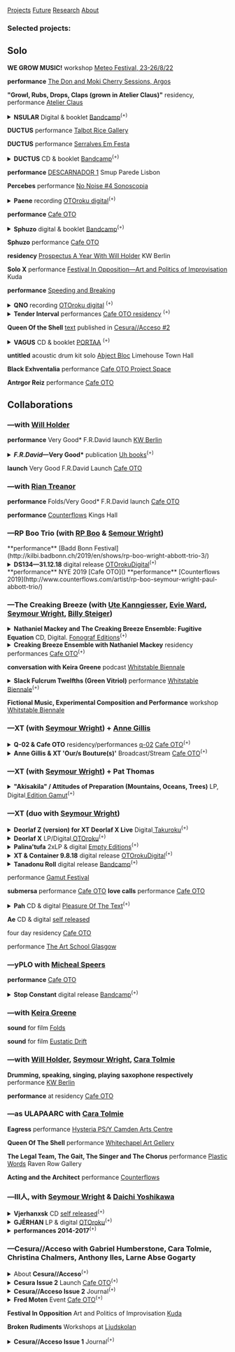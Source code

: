 <!-- NAV for all headers !-->
[Projects](https://paulabbott.net/index.html)
[Future](https://paulabbott.net/future/)
[Research](https://paulabbott.net/research/)
[About](https://paulabbott.net/about/)
<!-- end nav! -->

### Selected projects:

<div id="projects-text" markdown="1"> <!-- main div wrapper DONT DEL !-->

## Solo  

**WE GROW MUSIC!** workshop [Meteo Festival, 23-26/8/22](https://www.festival-meteo.fr/workshops/)  

**performance** [The Don and Moki Cherry Sessions, Argos](/projects/solo-argos-cherry.html)  

**"Growl, Rubs, Drops, Claps (grown in Atelier Claus)"** residency, performance [Atelier Claus](/projects/solo-atelier-claus-april-22.html)  

<details><summary>
<strong>NSULAR</strong> Digital & booklet <a href="https://paul-abbott.bandcamp.com/album/nsular">Bandcamp</a><sup>(+)</sup>
</summary>
    <div id="details-wrap">
        <!--Rhythmic Figure: Ductus <a href="#">Project page</a>.<br>!-->
        <blockquote>So we oeandha perform the five theatre body or environment characters of nsular: Knee (Lover), Core (Pendulum), Back (Peacock), Limb (Leaf ) and Neck (Folds) [...]</blockquote> NSULAR is the second of 3 ‘Rhythmic Figure’ projects, following DUCTUS (2019). 61 minutes of audio, across 5 tracks, and a 28 page booklet with new writing; written and recorded in Edinburgh and Brussels in 2020.   
        <!-- project page = /rf/ductus !-->
        <div id="bs-player">
             <iframe style="border: 0; width: 100%; height: 120px;" src="https://bandcamp.com/EmbeddedPlayer/album=1308937241/size=large/bgcol=ffffff/linkcol=333333/tracklist=false/artwork=none/transparent=true/" seamless><a href="https://paul-abbott.bandcamp.com/album/nsular">Nsular by Paul Abbott</a></iframe>
        </div>
        <img src="https://f4.bcbits.com/img/a0481765264_10.jpg"
        class="responsive-img"><br>
        <!-- link to discogs images page
        <a href="assets/ductus/DUCTUS-2019-BOOKLET-WEB.pdf">NSULAR Booklet PDF</a>
        !-->
    </div>
</details>

**DUCTUS** performance [Talbot Rice Gallery](https://www.trg.ed.ac.uk/event/paul-abbott-ductus)

**DUCTUS** performance [Serralves Em Festa](https://www.serralvesemfesta.com/evento/m16a-paul-abott/)

<details><summary>
<strong>DUCTUS</strong> CD & booklet <a href="https://paul-abbott.bandcamp.com/album/ductus">Bandcamp</a><sup>(+)</sup>
</summary>
    <div id="details-wrap">
        <!--Rhythmic Figure: Ductus <a href="#">Project page</a>.<br>!-->
        <blockquote>DUCTUS is an organic environment, a comedy of vibrations and signs, featuring the fictional characters DETECTIVE ENGINEER, QOSEL, and STRIKE.</blockquote>
        DUCTUS is the first of 3 'Rhythmic Figure' projects.  51 minutes of audio, 12 tracks, 42 page booklet. DUCTUS was written and recorded in Edinburgh and Porto in 2019.
        <!-- project page = /rf/ductus !-->
        <div id="bs-player">
             <iframe style="border: 0; width: 100%; height: 120px;" src="https://bandcamp.com/EmbeddedPlayer/album=53486902/size=large/bgcol=ffffff/linkcol=333333/tracklist=false/artwork=none/transparent=true/" seamless><a href="http://paul-abbott.bandcamp.com/album/ductus">Ductus by Paul Abbott</a></iframe>
        </div>
        <img src="https://f4.bcbits.com/img/a4080751166_10.jpg"
        class="responsive-img"><br>
        <!-- link to discogs images page
        <a href="assets/ductus/DUCTUS-2019-BOOKLET-WEB.pdf">Ductus Booklet PDF</a>
        !-->
    </div>
</details>

**performance** [DESCARNADOR 1](https://www.facebook.com/events/259159891369170/) Smup Parede Lisbon

**Percebes** performance [No Noise #4 Sonoscopia](https://www.facebook.com/events/903774636489378/)

<details><summary>
<strong>Paene</strong> recording <a href="https://www.cafeoto.co.uk/shop/paul-abbott-jake-meginsky-9418">OTOroku digital</a><sup>(+)</sup>
</summary>
    <div id="details-wrap">
    <div id="paene"></div>
    Live recording from Cafe OTO 9/4/18. Double digital release with Jake Meginsky.
    <div id="bs-player">
        <iframe width="100%" height="166" scrolling="no" frameborder="no" allow="autoplay" src="https://w.soundcloud.com/player/?url=https%3A//api.soundcloud.com/tracks/458291286&color=%23ff5500&auto_play=false&hide_related=true&show_comments=false&show_user=true&show_reposts=false&show_teaser=false&amp;show_artwork=false"></iframe><div style="font-size: 10px; color: #cccccc;line-break: anywhere;word-break: normal;overflow: hidden;white-space: nowrap;text-overflow: ellipsis; font-family: Interstate,Lucida Grande,Lucida Sans Unicode,Lucida Sans,Garuda,Verdana,Tahoma,sans-serif;font-weight: 100;"><a href="https://soundcloud.com/cafeoto" title="cafeOTO" target="_blank" style="color: #cccccc; text-decoration: none;">cafeOTO</a> · <a href="https://soundcloud.com/cafeoto/paene-sample-paul-abbott" title="Paene Sample [Paul Abbott]" target="_blank" style="color: #cccccc; text-decoration: none;">Paene Sample [Paul Abbott]</a></div>
    </div>
    <img src="https://i1.sndcdn.com/artworks-000360676188-dn77nu-t500x500.jpg" class="responsive-img">
    </div>
</details>

**performance** [Cafe OTO](http://www.cafeoto.co.uk)

<details><summary>
<strong>Sphuzo</strong> digital & booklet
<a href="https://paul-abbott.bandcamp.com/album/sphuzo">Bandcamp</a><sup>(+)</sup>
</summary>
    <div id="details-wrap">
        <div id="bs-player">
            <iframe style="border: 0; width: 100%; height: 120px;" src="https://bandcamp.com/EmbeddedPlayer/album=3564356557/size=large/bgcol=ffffff/linkcol=333333/tracklist=false/artwork=none/transparent=true/" seamless><a href="http://paul-abbott.bandcamp.com/album/sphuzo">Sphuzo by Paul Abbott</a></iframe>
        </div>
        <img src="https://img.discogs.com/q98StUge_jrsZU35ANO18eau8gY=/fit-in/600x836/filters:strip_icc():format(jpeg):mode_rgb():quality(90)/discogs-images/R-14419075-1574145193-7205.png.jpg"
        class="responsive-img"><br>
        <a href="https://www.discogs.com/release/14419075-Sphuzo/images">see complete text</a>
    </div>
</details>

**Sphuzo** performance [Cafe OTO](#)

**residency** [Prospectus A Year With Will Holder](http://www.kw-berlin.de/en/a-year-with) KW Berlin  

**Solo X** performance [Festival In Opposition—Art and Politics of Improvisation](http://kuda.org/en/festival-opposition-art-and-politics-improvisation-26-29th-october-novi-sad-organization-kudaorg) Kuda

**performance** [Speeding and Breaking](https://www.gold.ac.uk/calendar/?id=9889)

<details><summary>
<strong>QNO</strong> recording <a href="https://www.cafeoto.co.uk/shop/paul-abbott-010216-dl">OTOroku digital</a>
<sup>(+)</sup>
</summary>
    <div id="details-wrap">
        Solo performance, live recording from Cafe OTO
        <div id="bs-player">
        <iframe width="100%" height="166" scrolling="no" frameborder="no" allow="autoplay" src="https://w.soundcloud.com/player/?url=https%3A//api.soundcloud.com/tracks/263612397&color=%23ff5500&auto_play=false&hide_related=true&show_comments=false&show_user=true&show_reposts=false&show_teaser=false&amp;show_artwork=false"></iframe><div style="font-size: 10px; color: #cccccc;line-break: anywhere;word-break: normal;overflow: hidden;white-space: nowrap;text-overflow: ellipsis; font-family: Interstate,Lucida Grande,Lucida Sans Unicode,Lucida Sans,Garuda,Verdana,Tahoma,sans-serif;font-weight: 100;"><a href="https://soundcloud.com/cafeoto" title="cafeOTO" target="_blank" style="color: #cccccc; text-decoration: none;">cafeOTO</a> · <a href="https://soundcloud.com/cafeoto/ds046-paul-abbot-1216-sample" title="DS046 Paul Abbot 1.2.16 (sample)" target="_blank" style="color: #cccccc; text-decoration: none;">DS046 Paul Abbot 1.2.16 (sample)</a></div>
        </div>
        <img src="https://i1.sndcdn.com/artworks-000162372098-d8sp00-t500x500.jpg" class="responsive-img">
    </div>
</details>

<details><summary>
<strong>Tender Interval</strong> performances <a href="https://www.cafeoto.co.uk/archive/2016/08/30/tender-interval-paul-abbott">Cafe OTO residency</a>
<sup>(+)</sup>
</summary>
    <div id="details-wrap">
        <div id="tender"></div>
        Tender Interval was a series of monthly solo performances, in the Cafe OTO Project Space, "that will mobilise paraphrased pasts and imaginary futures to intensively explore the present for a way out."
        <blockquote>There is no origin nor terminus to our feelings<br>—Gregg Bordowitz</blockquote>
        The series was composed of recurring ingredients (in particular): drums, technology, bodies, words and the building in which they are located. For each performance the composition of these elements was take form through a specific figure of existing materials taken from a range of sources.<br>
        <img src="https://www.cafeoto.co.uk/media/uploads/image-frx4-02.jpg" class="responsive-img">
        more at Cafe OTO <a href="https://www.cafeoto.co.uk/archive/2016/08/30/tender-interval-paul-abbott">archive page</a><br>
        </div>
</details>

**Queen Of the Shell** [text](#) published in [Cesura//Acceso #2](https://anagrambooks.com/cesura-acceso-issue-2)

<details><summary>
<strong>VAGUS</strong> CD & booklet <a href="http://www.portaaaa.com/porta-11/">PORTAA</a>
<sup>(+)</sup>
</summary>
    <div id="details-wrap">
            <div id="bs-player">
                <iframe width="100%" height="166" scrolling="no" frameborder="no" allow="autoplay" src="https://w.soundcloud.com/player/?url=https%3A//api.soundcloud.com/tracks/200763111&color=00ff00&show_artwork=false"></iframe><div style="font-size: 10px; color: #cccccc;line-break: anywhere;word-break: normal;overflow: hidden;white-space: nowrap;text-overflow: ellipsis; font-family: Interstate,Lucida Grande,Lucida Sans Unicode,Lucida Sans,Garuda,Verdana,Tahoma,sans-serif;font-weight: 100;"><a href="https://soundcloud.com/portaaaa" title="PORTA" target="_blank" style="color: #cccccc; text-decoration: none;">PORTA</a> · <a href="https://soundcloud.com/portaaaa/11-cd-r-publication-paul-abbott-vagus-excerpt" title="#11 CD-R / Publication: Paul Abbott - Vagus (excerpt)" target="_blank" style="color: #cccccc; text-decoration: none;">#11 CD-R / Publication: Paul Abbott - Vagus (excerpt)</a></div>
            </div>
        <img src="https://img.discogs.com/_fAs1d3y_x9wsIQWSG8lNKPtWDM=/fit-in/600x448/filters:strip_icc():format(jpeg):mode_rgb():quality(90)/discogs-images/R-7459845-1441913226-4443.gif.jpg" class="responsive-img">
        Details at <a href="http://www.portaaaa.com/porta-11/">PORTAA website</a>
        <!-- PDF in future !-->
    </div>
</details>

**untitled** acoustic drum kit solo [Abject Bloc](#) Limehouse Town Hall

**Black Exhventalia** performance [Cafe OTO Project Space](#)

**Antrgor Reiz** performance [Cafe OTO](#)

## Collaborations
### —with [Will Holder](https://www.uhbooks.directory/)

**performance** Very Good* F.R.David launch [KW Berlin](https://www.kw-berlin.de/en/f-r-david-good/) <!-- feb 2020 !-->

<details><summary> <!-- jan 2020? !-->
    <strong><em>F.R.David</em>—Very Good*</strong> publication <a href="https://www.uhbooks.directory/">Uh books</a><sup>(+)</sup>
</summary>
    <div id="details-wrap">
        <a href="https://www.uhbooks.directory/2020/03/02/f-r-david-very-good/">Uh books</a><br>
        <blockquote>F.R.DAVID is a typographical journal, dealing with the organisation of reading and writing in contemporary art practises. Like music, the issue’s “theme” is better off unaccounted for, and up in the air, like a flock of birds (creatures who feature heavily), circling around performance, listening bodies, given time, and loving relations.</blockquote>
        <img src="http://paulabbott.net/assets/images/FRDVeryGoodcover-1200x1918.jpg" class="responsive-img">
        <!--contents page bookmark <img src=" https://www.uhbooks.directory/wp-content/uploads/2020/03/FR-David-Very-good-BOOKMARKS-1-244x1024.jpg" class="responsive-img"> !-->
    </div>
</details>

**launch** Very Good F.R.David Launch [Cafe OTO](#) <!-- jan 2020 !-->

### —with [Rian Treanor](http://www.riantreanor.com/)

**performance** Folds/Very Good* F.R.David launch [Cafe OTO](https://www.cafeoto.co.uk/events/keira-greene-rian-treanor-paul-abbott-will-holder/) <!--jan 2020 !-->

**performance** [Counterflows](#) Kings Hall <!--2019 !-->


### —RP Boo Trio (with [RP Boo](#) & [Semour Wright](#))

<!--2019!--> **performance** [Badd Bonn Festival](http://kilbi.badbonn.ch/2019/en/shows/rp-boo-wright-abbott-trio-3/)

<details><summary>
<!--2019!--> <strong>DS134—31.12.18</strong> digital release <a href="https://www.cafeoto.co.uk/shop/xt-and-rp-boo-311218/">OTOrokuDigital</a><sup>(+)</sup>
</summary>
    <div id="details-wrap">
        Recorded live at Cafe OTO on Tuesday 31st December 2018. Details at <a href="https://www.cafeoto.co.uk/shop/xt-and-rp-boo-311218/">release page</a>
        <blockquote>Chicago footwork originator and pioneer RP Boo alongside ever-radical, longstanding collaborators Seymour Wright and Paul Abbott in a special New Years Eve trio.</blockquote>
            <div id="bs-player">
              <iframe width="100%" height="166" scrolling="no" frameborder="no" allow="autoplay" src="https://w.soundcloud.com/player/?url=https%3A//api.soundcloud.com/tracks/643430094&color=%23ff5500&auto_play=false&hide_related=true&show_comments=false&show_user=true&show_reposts=false&show_teaser=false/&amp;show_artwork=false"></iframe><div style="font-size: 10px; color: #cccccc;line-break: anywhere;word-break: normal;overflow: hidden;white-space: nowrap;text-overflow: ellipsis; font-family: Interstate,Lucida Grande,Lucida Sans Unicode,Lucida Sans,Garuda,Verdana,Tahoma,sans-serif;font-weight: 100;"><a href="https://soundcloud.com/cafeoto" title="cafeOTO" target="_blank" style="color: #cccccc; text-decoration: none;">cafeOTO</a> · <a href="https://soundcloud.com/cafeoto/ds134-xt-rp-boo-311218" title="DS134 - XT &amp; RP Boo - 31.12.18" target="_blank" style="color: #cccccc; text-decoration: none;">DS134 - XT &amp; RP Boo - 31.12.18</a></div>
            </div>
        <img src="https://i1.sndcdn.com/artworks-000558815913-by0cfd-t500x500.jpg" class="responsive-image"><br>
    </div>
</details>

<!--2019!--> **performance** NYE 2019 [Cafe OTO]()<!-- 2019 !-->

<!--2019!--> **performance** [Counterflows 2019](http://www.counterflows.com/artist/rp-boo-seymour-wright-paul-abbott-trio/)

### —The Creaking Breeze (with [Ute Kanngiesser](http://www.utekanngiesser.com), [Evie Ward](http://www.eviescarlettward.com/), [Seymour Wright](http://www.seymourwright.com/), [Billy Steiger](https://www.billysteiger.com/))

<!--2021!-->
<details><summary>
<strong>Nathaniel Mackey and The Creaking Breeze Ensemble: Fugitive Equation</strong> CD, Digital. <a href="https://fonografeditions.com/catalog/f0no-13-nathaniel-mackey-and-the-creaking-breeze-ensemble-fugitive-equation-compact-disc/">Fonograf Editions</a><sup>(+)</sup>
</summary>
    <div id="details-wrap">
        <blockquote>
        The first night Lit by Eclipse takes as its point of departure, reads and develops a letter from book five, Late Arcade; the second night Skeletal Water, X-Ray Water takes as its point of departure, reads and develops a letter from book two Djbot Baghostus’s Run.
        </blockquote>
        <div id="bs-player">
        <iframe style="border: 0; width: 100%; height: 120px;" src="https://bandcamp.com/EmbeddedPlayer/album=1074384493/size=large/bgcol=ffffff/linkcol=0687f5/tracklist=false/artwork=none/transparent=true/" seamless><a href="https://nathanielmackey.bandcamp.com/album/fugitive-equation">Fugitive Equation by Nathaniel Mackey and The Creaking Breeze Ensemble</a></iframe>
        </div>
        Recorded during <a href="https://www.cafeoto.co.uk/events/nathaniel-mackey-creaking-breeze-ensemble/">residency at Cafe OTO</a>. Full description of the project <a href="https://fonografeditions.com/catalog/f0no-13-nathaniel-mackey-and-the-creaking-breeze-ensemble-fugitive-equation-compact-disc/">here</a>.<br>  
        <img src="https://f4.bcbits.com/img/a1332353233_10.jpg" class="responsive-img"><br>  
    </div>
</details>

<details><summary>
<strong>Creaking Breeze Ensemble with Nathaniel Mackey</strong> residency performances <a href="https://www.cafeoto.co.uk/events/nathaniel-mackey-creaking-breeze-ensemble/">Cafe OTO</a><sup>(+)</sup>
</summary>
    <div id="details-wrap">
        <blockquote>Nathaniel Mackey and the Creaking Breeze Ensemble meet in London for the first time to develop two live performances based on letters from Mackey's From A Broken Bottle epistolary series. Inspired by Mackey's fictional music, these experimental performances will explore the mysterious balance between sound and word. </blockquote>
        About <a href="https://www.ndbooks.com/author/nathaniel-mackey/">Nathaniel Mackey</a><br>
        Cafe OTO <a href="https://www.cafeoto.co.uk/events/nathaniel-mackey-creaking-breeze-ensemble/">Residency event pages</a>
    </div>
</details>

**conversation with Keira Greene** podcast [Whitstable Biennale](https://journal.whitstablebiennale.com/the-creaking-breeze-trio-conversation-with-keira-greene/)

<details><summary>
<strong>Slack Fulcrum Twelfths (Green Vitriol)</strong> performance <a href="https://whitstablebiennale.com/project/slack-fulcrum-twelfths-green-vitriol/">Whitstable Biennale</a><sup>(+)</sup>
</summary>
    <div id="details-wrap">
        <blockquote>..a moment of collective song; an imaginary glass bottom boat (as perspex cube); tidal dynamics; the physics of acoustic and atmospheric pressure. The trio perform their composition animated by the sea and the wind at the end of The Street, a shingle spit stretching out half a mile into the sea at low tide. The Creaking Breeze Trio will perform for 60 minutes, during the 30 minutes of ‘slack water’ time either side of the low tide mark at 16.47pm. The trio will perform with and during any weather. </blockquote>
        About <a href="https://www.ndbooks.com/author/nathaniel-mackey/">Nathaniel Mackey</a><br>
        Whitstable Biennale <a href="https://whitstablebiennale.com/project/slack-fulcrum-twelfths-green-vitriol/">event page</a><br>
        <div id="bs-player">
            <iframe width="100%" height="166" scrolling="no" frameborder="no" allow="autoplay" src="https://w.soundcloud.com/player/?url=https%3A//api.soundcloud.com/tracks/524564010&color=%23292b30&auto_play=false&hide_related=true&show_comments=false&show_user=true&show_reposts=false&show_teaser=false&amp;show_artwork=false"></iframe><div style="font-size: 10px; color: #cccccc;line-break: anywhere;word-break: normal;overflow: hidden;white-space: nowrap;text-overflow: ellipsis; font-family: Interstate,Lucida Grande,Lucida Sans Unicode,Lucida Sans,Garuda,Verdana,Tahoma,sans-serif;font-weight: 100;"><a href="https://soundcloud.com/antrgor_reiz" title="Paul Abbott" target="_blank" style="color: #cccccc; text-decoration: none;">Paul Abbott</a> · <a href="https://soundcloud.com/antrgor_reiz/creaking-breeze-trio-slack-fulcrum-twelfths-green-vitriol-live-at-whitstable-bien" title="Creaking Breeze Trio — Slack Fulcrum Twelfths (Green Vitriol) Live at Whitstable Biennale" target="_blank" style="color: #cccccc; text-decoration: none;">Creaking Breeze Trio — Slack Fulcrum Twelfths (Green Vitriol) Live at Whitstable Biennale</a></div>
        </div>
            <img src="https://whitstablebiennale.com/wp-content/uploads/sites/4/2018/04/Creaking-breeze-2-1024x576.png" class="responsive-img">
        </div>
</details>

**Fictional Music, Experimental Composition and Performance** workshop [Whitstable Biennale](https://whitstablebiennale.com/project/fictional-music-experimental-composition-and-performance/)

### —XT (with [Seymour Wright](http://www.seymourwright.com)) + [Anne Gillis](http://www.http://anne-gillis.com)

<!-- q02 + OTO res !-->
<details><summary>
<strong>Q-02 & Cafe OTO</strong> residency/performances <a href="http://www.q-o2.be/en/event/anne-gillis-france-xt-seymour-wright-uk-and-paul-abbott-uk/">q-02</a> <a href="https://www.cafeoto.co.uk/events/anne-gillis-with-xt-paul-abbott-and-seymour-wright/">Cafe OTO</a><sup>(+)</sup>
</summary>
  <div id="details-wrap">
  Developing two new site-specific works, following the 'Our/s Bouture(s)' collaboration they started, in 2021.
  </div>
</details>

<!-- ours bouture !-->
<details><summary>
<strong>Anne Gillis & XT 'Our/s Bouture(s)'</strong> Broadcast/Stream <a href="https://www.cafeoto.co.uk/events/anne-gillis-xt-ours-boutures/">Cafe OTO</a><sup>(+)</sup>
</summary>
  <div id="details-wrap">
  <blockquote>[Dear Anne] "We imagine a room - OTO - which we move around (with sounds) in which we are planting bulbs, sprouts/roots, seeds, graftings/clippings (but these plants are sounds and movements), which grow and evolve organically, but can repeat mechanically. Many births!"</blockquote>
      Anne Gillis and XT (Seymour Wright and I) have developed a new work remotely, together. Responding to the invitation above - recorded and assembled - in three locations: Paris (Anne), Brussels (Paul) and London (Seymour). It was played inside cafe OTO. Following this live 'broadcast', the recording was available to listen to for free online, for one week between 2 - 9 June, <a href="https://www.cafeoto.co.uk/events/anne-gillis-xt-ours-boutures/">here</a>
  </div>
</details>

### —XT (with [Seymour Wright](http://www.seymourwright.com)) + Pat Thomas

<!-- "Akisakila" / Attitudes of Preparation (Mountains, Oceans, Trees) !-->
<details><summary>
<strong>"Akisakila" / Attitudes of Preparation (Mountains, Oceans, Trees)</strong> LP, Digital<a href="https://editiongamut.bandcamp.com/album/akisakila-attitudes-of-preparation-mountains-oceans-trees"> Edition Gamut</a><sup>(+)</sup>
</summary>
    <div id="details-wrap">
      <blockquote>"In August 2018, musicians Paul Abbott and Seymour Wright (together known as XT) and Pat Thomas took part in a tribute to Cecil Taylor at London’s Cafe Oto, four months after the death of the US pianist. In advance of the performance, the trio looked to Taylor's “attitudes of preparation” to inspire them, and created a piece developed in response to their listening to, and discussion of, Cecil Taylor Unit's Akisakila, recorded in Japan in 1973. The audio resulting from this exercise was then used as a framework for the live performance. “We prepared the piece, transcribing elements,” they explain. “And developed a series of cycles – unit structures – made up of various voices of Cecil’s influences and associates (real and imaginary), and at the end the voice of Cecil himself.”"</blockquote>

      <img src="../assets/images/xt-attitudes.jpg" class="responsive-img"><br>
      <!--[ Listen to sample](https://soundcloud.com/cafeoto/roku026-sample)!-->
    </div>
</details>

### —XT (duo with [Seymour Wright](http://www.seymourwright.com))

<!-- **performance** XT duo at Meteo Festival 2022 !-->

<!-- Deorlaf Z (version) for XT Deorlaf X Live !-->
<details><summary>
<strong>Deorlaf Z (version) for XT Deorlaf X Live</strong> Digital<a href="https://www.cafeoto.co.uk/shop/paul-abbott-deorlaf-z-version-for-xt-deorlaf-x-liv/"> Takuroku</a><sup>(+)</sup>
</summary>
    <div id="details-wrap">
      <blockquote>Seymour Wright and I had exchanged some ideas in advance of, to prepare for, our live performance for the launch of the XT 'Deorlaf X' OTOroku record, at Cafe OTO. I began to prepare some material based on our thoughts, and the Deorlaf X record. This congealed unexpectedly, into the 38 minutes which became this Deorlaf "Z" iteration. For the OTO event, the sounds were then reworked live (from Brussels), with Seymour's material (live in London). I'd said this: "The ingredients were those initial ideas: 'dub' mutations, Deorlaf (Dalston) & XT histories (memory) plus mutated bifurcations:—thinking about (distanced, as we are/will be for the 14th [July, 2021]) joins, connections, transitions (edges, bridges, membranes, blocks) intense and continual communication (pouring in/out, simultaneously: time, density, speed) across real and imaged spaces. I used the Deorlaf [X] section (beeps) as one draped, initial frame, the rest was a continual pouring in/out; ultra(s) close/far/fast/slow/low frequency/high frequency."</blockquote>

      <div id="bs-player">
        <iframe width="100%" height="166" scrolling="no" frameborder="no" allow="autoplay" src="https://w.soundcloud.com/player/?url=https%3A//api.soundcloud.com/tracks/1055336659&color=%23584d42&auto_play=false&hide_related=false&show_comments=true&show_user=true&show_reposts=false&show_teaser=true/&amp;show_artwork=false"></iframe><div style="font-size: 10px; color: #cccccc;line-break: anywhere;word-break: normal;overflow: hidden;white-space: nowrap;text-overflow: ellipsis; font-family: Interstate,Lucida Grande,Lucida Sans Unicode,Lucida Sans,Garuda,Verdana,Tahoma,sans-serif;font-weight: 100;"><a href="https://soundcloud.com/cafeoto" title="cafeOTO" target="_blank" style="color: #cccccc; text-decoration: none;">cafeOTO</a> · <a href="https://soundcloud.com/cafeoto/tr192-paul-abbott-deorlaf-z-version-for-xt-deorlaf-x-live-excerpt" title="TR192 - Paul Abbott - &#x27;Deorlaf Z (version) for XT Deorlaf X Live&#x27; [excerpt]" target="_blank" style="color: #cccccc; text-decoration: none;">TR192 - Paul Abbott - &#x27;Deorlaf Z (version) for XT Deorlaf X Live&#x27; [excerpt]</a></div>
      </div>

      <img src="https://www.cafeoto.co.uk/media/thumbnails/uploads/tr192-paul-abbott_page_image.jpg" class="responsive-img"><br>
      <!--[ Listen to sample](https://soundcloud.com/cafeoto/roku026-sample)!-->
    </div>
</details>

<!-- Deorlaf X !-->
<details><summary>
<strong>Deorlaf X</strong> LP/Digital<a href="https://www.cafeoto.co.uk/shop/xt-deorlaf-x/"> OTOroku</a><sup>(+)</sup>
</summary>
    <div id="details-wrap">
      <blockquote>New music from XT: A reflective re-assembling of a dozen years working together. Deorlaf X is located in Dalston, and specifically at OTO. "A changing cast of OTO guests, audience and emotions hosted each time in a new London."</blockquote>

      <div id="bs-player">
        <iframe width="100%" height="166" scrolling="no" frameborder="no" allow="autoplay" src="https://w.soundcloud.com/player/?url=https%3A//api.soundcloud.com/tracks/1055336659&color=%23584d42&auto_play=false&hide_related=false&show_comments=true&show_user=true&show_reposts=false&show_teaser=true/&amp;show_artwork=false"></iframe><div style="font-size: 10px; color: #cccccc;line-break: anywhere;word-break: normal;overflow: hidden;white-space: nowrap;text-overflow: ellipsis; font-family: Interstate,Lucida Grande,Lucida Sans Unicode,Lucida Sans,Garuda,Verdana,Tahoma,sans-serif;font-weight: 100;"><a href="https://soundcloud.com/cafeoto" title="cafeOTO" target="_blank" style="color: #cccccc; text-decoration: none;">cafeOTO</a> · <a href="https://soundcloud.com/cafeoto/roku026-sample" title="ROKU026 - Deorlaf X [sample]" target="_blank" style="color: #cccccc; text-decoration: none;">ROKU026 - Deorlaf X [sample]</a></div>
      </div>

      <img src="https://www.cafeoto.co.uk/media/thumbnails/uploads/roku026-deorlaf_page_image.png" class="responsive-img"><br>
      <!--[ Listen to sample](https://soundcloud.com/cafeoto/roku026-sample)!-->
    </div>
</details>

<!-- Palina'tufa !-->
<details><summary>
<strong>Palina'tufa</strong> 2xLP & digital <a href="https://emptyeditions.bandcamp.com/album/ee004-palinatufa">Empty Editions</a><sup>(+)</sup>
</summary>
    <div id="details-wrap">
        <a href="https://emptyeditions.bandcamp.com/album/ee004-palinatufa">Empty Editions Bandcamp</a><br>
        <blockquote>Recorded during a two week studio residency in Hong Kong, Palina’tufa departs from XT’s previous albums - primarily documentations of live performances - in its embrace of the recording studio as a form of instrumentation: a tool to sculpt, overdub and (re)assemble their chimeric sounds. </blockquote>
            <div id="bs-player">
            <iframe style="border: 0; width: 100%; height: 120px;" src="https://bandcamp.com/EmbeddedPlayer/album=3970271403/size=large/bgcol=ffffff/linkcol=333333/tracklist=false/artwork=none/transparent=true/" seamless><a href="http://emptyeditions.bandcamp.com/album/ee004-palinatufa">EE004: Palina&#39;tufa by XT (Seymour Wright and Paul Abbott)</a></iframe>
            </div>
        <img src="https://f4.bcbits.com/img/a2835365274_10.jpg" class="responsive-img"><br>
        <!-- add booklet-text? !-->
    </div>
</details>

<details><summary>
<strong>XT & Container 9.8.18</strong> digital release <a href="https://cafeoto.co.uk/shop/xt-container-9818/">OTOrokuDigital</a><sup>(+)</sup>
</summary>
    <div id="details-wrap">
        <a href="https://cafeoto.co.uk/shop/xt-container-9818/">Cafe OTO page</a><br>
        <blockquote>First time trio from Ren Schofield, Seymour Wright and Paul Abbott. Seymour Wright: saxophone; Paul Abbott: drums, electronics; Ren Schofield: Roland 909, tape machine, delay. 2018.</blockquote>
        <img src="https://www.cafeoto.co.uk/media/thumbnails/uploads/ds136-container-xt_page_image.jpg" class="responsive-img"><br>
    </div>
</details>

<!--
**XT & Pat Thomas** perform Akasakila [Cafe OTO](https://www.cafeoto.co.uk/events/cecil-taylor-oto-tribute/)<!--2018 !-->

<!--
**Empty Gallery** residency [Empty Gallery](https://emptygallery.com/)
!-->

<!--
**ornette** performance [Experimental Library](https://www.cafeoto.co.uk/events/the-experimental-library-ornette-coleman/) Cafe OTO <!-- 2018 !-->

<details><summary>
<strong>Tanadonu Roll</strong> digital release <a href="https://xxxxxxxxxttttttt.bandcamp.com/releases">Bandcamp</a><sup>(+)</sup>
</summary>
    <div id="details-wrap">
        <a href="https://xxxxxxxxxttttttt.bandcamp.com/releases">Bandcamp page</a><br>
        <blockquote>From machine gun fire to a clearing, a shy dog’s ears twitched in time with sounds that for us were out of reach.[...]<br>
        —Lizzie Homersham</blockquote>
            <div id="bs-player">
            <iframe style="border: 0; width: 100%; height: 120px;" src="https://bandcamp.com/EmbeddedPlayer/album=1040233632/size=large/bgcol=ffffff/linkcol=333333/tracklist=false/artwork=none/transparent=true/" seamless><a href="http://xxxxxxxxxttttttt.bandcamp.com/album/tanadonu-roll">Tanadonu Roll by XT</a></iframe>
            </div>
        <img src="https://f4.bcbits.com/img/a0434529630_10.jpg" class="responsive-img"><br>
    </div>
</details>

performance [Gamut Festival](http://www.gamutkollektiv.com/festival/2017) <!-- 2017 !-->

**submersa** performance [Cafe OTO]() <!--2016!-->
**love calls** performance [Cafe OTO]() <!--2016!-->

<details><summary>
<strong>Pah</strong> CD & digital <a href="https://seymourwrightandpaulabbot.bandcamp.com/">Pleasure Of The Text</a><sup>(+)</sup>
</summary>
    <div id="details-wrap">
        <a href="https://seymourwrightandpaulabbot.bandcamp.com/album/xt-pah">Bandcamp link</a>
        <img src="https://f4.bcbits.com/img/a2049939721_10.jpg" class="responsive-img"><br>
    </div>
</details>

**Ae** CD & digital [self released]() <!--2015!-->

four day residency [Cafe OTO]() <!--2014!-->

performance [The Art School Glasgow]() <!--2014!-->

### —yPLO with [Micheal Speers]()

**performance** [Cafe OTO](https://www.cafeoto.co.uk/events/yplo-paul-abbott-michael-speers/)

<details><summary>
<strong>Stop Constant</strong> digital release <a href="http://yplo.bandcamp.com/">Bandcamp</a><sup>(+)</sup>
</summary>
    <div id="details-wrap">
        micro-album of studies towards a speculative drum kit.<br>
        Recorded, edited, London 2017<br>
            <div id="bs-player">
            <iframe style="border: 0; width: 100%; height: 120px;" src="https://bandcamp.com/EmbeddedPlayer/album=2186035200/size=large/bgcol=ffffff/linkcol=333333/tracklist=false/artwork=none/transparent=true/" seamless><a href="http://yplo.bandcamp.com/album/stop-constant">Stop Constant by yPLO</a></iframe>
            </div>
        <img src="https://f4.bcbits.com/img/a0057796995_10.jpg" class="responsive-img"><br>
    </div>
</details>

### —with [Keira Greene](http://keiragreene.com/)

<!--pegs
[pegs](https://pegs.site)

!-->

**sound** for film [Folds](https://lux.org.uk/work/folds)

**sound** for film [Eustatic Drift](https://lux.org.uk/work/eustatic-drift-2)

<!--
**The Thinking Body As A Second Language** performance [RCA]()

**Falls (Version)**  
!-->

### —with [Will Holder](https://www.uhbooks.directory/), [Seymour Wright](http://www.seymourwright.com), [Cara Tolmie](http://caratolmie.tumblr.com)

**Drumming, speaking, singing, playing saxophone respectively** performance [KW Berlin](http://www.kw-berlin.de/en/weekend-10)

**performance** at residency [Cafe OTO](https://www.cafeoto.co.uk/events/paul-abbott-cara-tolmie-will-holder-seymour-wright)

### —as ULAPAARC with [Cara Tolmie](http://caratolmie.tumblr.com)

**Eagress** performance [Hysteria PS/Y Camden Arts Centre](https://www.camdenartscentre.org/whats-on/view/ndpcn08)

**Queen Of The Shell** performance [Whitechapel Art Gellery](http://www.whitechapelgallery.org/about/press/music-for-museums/)

**The Legal Team, The Gait, The Singer and The Chorus** performance [Plastic Words](http://caratolmie.tumblr.com/post/115293286911/the-legal-team-the-singer-the-gait-and-the) Raven Row Gallery

**Acting and the Architect** performance [Counterflows](http://caratolmie.tumblr.com/post/111093977476/acting-and-the-architect-collaborative-performance)

### —lll人, with [Seymour Wright]() & [Daichi Yoshikawa]()

<details><summary>
<strong>Vjerhanxsk</strong> CD <a href="https://www.cafeoto.co.uk/shop/lll-vjerhanxsk/">self released</a><sup>(+)</sup>
</summary>
    <div id="details-wrap">
        Strange, intense and extreme lll人 is the trio of Daichi Yoshikawa, Paul Abbott and Seymour Wright.
        <blockquote>Still finding, twisting and hammering out an expanding musical universe balanced only by its own logics – lll人 have few obvious comparisons. Their performances are consistent radical negotiations of the emotional, physical and social energies of the environments they sound out.</blockquote>
            <div id="bs-player">
            <iframe width="100%" height="166" scrolling="no" frameborder="no" allow="autoplay" src="https://w.soundcloud.com/player/?url=https%3A//api.soundcloud.com/tracks/202333995&color=%23292b30&auto_play=false&hide_related=true&show_comments=false&show_user=true&show_reposts=false&show_teaser=false&amp;show_artwork=false"></iframe><div style="font-size: 10px; color: #cccccc;line-break: anywhere;word-break: normal;overflow: hidden;white-space: nowrap;text-overflow: ellipsis; font-family: Interstate,Lucida Grande,Lucida Sans Unicode,Lucida Sans,Garuda,Verdana,Tahoma,sans-serif;font-weight: 100;"><a href="https://soundcloud.com/llln" title="lll人" target="_blank" style="color: #cccccc; text-decoration: none;">lll人</a> · <a href="https://soundcloud.com/llln/vjerhanxsk-extract" title="vjerhanxsk-EXTRACT" target="_blank" style="color: #cccccc; text-decoration: none;">vjerhanxsk-EXTRACT</a></div>
            </div>
        <img src="https://www.cafeoto.co.uk/media/thumbnails/uploads/vjerhanxsk-pack-01-72-800_page_image.jpg" class="responsive-img"><br>
    </div>
</details>

<details><summary>
<strong>GJĒRHAN</strong> LP & digital <a href="https://www.cafeoto.co.uk/shop/llln-gjerhan/">OTOroku</a><sup>(+)</sup>
</summary>
    <div id="details-wrap">
        <a href="https://www.cafeoto.co.uk/shop/llln-gjerhan/">Cafe OTO page</a><br>
        lll人 (pronounced /el/) is Daichi Yoshikawa, Paul Abbott and Seymour Wright. This recording includes two bare twenty minute excerpts from separate performances at Cafe OTO.
        <blockquote>From subterranea, sweat, haze and dedication emerging out of intimate and intense weekly meetings begun in 2009 – their first, 2012 public performance, squeezed into a London basement was a sheer, vexed and exhilarating smack of organic, heterodyning ideas, and taut, lowbeating lumps.<br> Reemerge/revanish.<br>With the economy of familiar/traditional raw tools feedback, drumkit, altosaxophone, time, space and emotion lll人 move from molten musical pasts to grow future pleasures in sound.<br>The ingredients are familiar, but the listening is not.</blockquote>
        <div id="bs-player">
            <iframe width="100%" height="166" scrolling="no" frameborder="no" allow="autoplay" src="https://w.soundcloud.com/player/?url=https%3A//api.soundcloud.com/tracks/156891234&color=%23292b30&auto_play=false&hide_related=true&show_comments=false&show_user=true&show_reposts=false&show_teaser=false&amp;show_artwork=false"></iframe><div style="font-size: 10px; color: #cccccc;line-break: anywhere;word-break: normal;overflow: hidden;white-space: nowrap;text-overflow: ellipsis; font-family: Interstate,Lucida Grande,Lucida Sans Unicode,Lucida Sans,Garuda,Verdana,Tahoma,sans-serif;font-weight: 100;"><a href="https://soundcloud.com/cafeoto" title="cafeOTO" target="_blank" style="color: #cccccc; text-decoration: none;">cafeOTO</a> · <a href="https://soundcloud.com/cafeoto/lll-gjerhan-excerpt-roku011-lp" title="lll人 - gjērhan [Excerpt] (ROKU011 LP)" target="_blank" style="color: #cccccc; text-decoration: none;">lll人 - gjērhan [Excerpt] (ROKU011 LP)</a></div>
            </div>
        <img src="https://www.cafeoto.co.uk/media/thumbnails/uploads/llln-gjerhan-otoroku011-cover-press_page_image.jpg" class="responsive-img"><br>
    </div>
</details>

<details><summary>
    <strong>performances 2014-2017</strong><sup>(+)</sup>
    </summary>
    <div id="details-wrap">
        NEXT Festival<br> <!--2017!-->
        Cafe OTO<br> <!--2016 !-->
        Ulrichsberg Festival<br> <!--2016 !-->
        No Wave Est Budpaest<br> <!--2016 !-->
        Pocket Theatre Ljubliana<br> <!--2016 !-->
        Akenbush Paris<br> <!--2016 !-->
        <strong>Eyes Go Pop: Psychedelic Japan Series</strong> performance with Rikuro Miyai <a href="http://www.tate.org.uk/whats-on/tate-modern/throwing-shadows-japanese-expanded-cinema-time-pop/eyes-go-pop-psychedelic">Tate Modern</a><br><!--2016 !-->
        Empty Gallery Hong Kong<br> <!--2015 !-->
        Super Delux Tokyo<br> <!--2015 !-->
        Ftarri Tokyo<br> <!--2015 !-->
        Candy Tokyo<br> <!--2015 !-->
        Hideous Porta London<br> <!--2015 !-->
        De La War Pavillion Bexhil<br> <!--2014 !-->
        Hideous Porta London<br> <!--2014 !-->
        Cafe Oto<br> <!--2014 !-->
        Hagenfest
    </div>
</details>

### —Cesura//Acceso with Gabriel Humberstone, Cara Tolmie, Christina Chalmers, Anthony Iles, Larne Abse Gogarty

<details><summary>
About <strong>Cesura//Acceso</strong><sup>(+)</sup>
</summary>
    <div id="details-wrap">
        <!--<a href="#">link to project page</a><br>!-->
        Cesura was formed in 2014 as a place to think through the politics of music. The first issue was published in 2014, the second in 2017. Both issues are distributed by <a href="https://anagrambooks.com/publishers/cesuraacceso">Anagram</a>.<br><br> Cesura//Acceso held workshops, talks, radio shows, and put on gigs exploring the politics of music, poetry and performance.
    </div>
</details>

<details><summary>
<strong>Cesura Issue 2</strong> Launch <a href="https://www.cafeoto.co.uk/events/cesura-acceso-issue-2-launch/">Cafe OTO</a><sup>(+)</sup>
</summary>
    <div id="details-wrap">
        Cesura//Acceso Journal Issue 2 Launch with performances and readings by Claire Potter, Federica Frabetti, Lisa Jeschke and Lucy Beynon, Vindicatrix, Billy Steiger.
    </div>
</details>

<details><summary>
<strong>Cesura//Acceso Issue 2</strong> Journal<a href="#"></a><sup>(+)</sup>
</summary>
    <div id="details-wrap">
        Cesura Issue 2 distributed by <a href="https://anagrambooks.com/cesura-acceso-issue-2">Anagram</a><br>
        <blockquote>Issue 2, in response to the open call Corrupting Desires! Technique, Performance, and Control Cesura present a series of texts which deal with the problems of constraint, restraint and domination in relation to musical production, performance and reception. With new writing from Paul Abbott, Hannah Black, Nathaniel Mackey, Larne Abse Gogarty, Verity Spott, Irene Revell with Annea Lockwood, Paul Rekret, and Federica Frabetti with Mark Fell and contributions from Abject Subject Ensemble (Mattin, Farahnaz Hatam, Sacha Kahir, and Colin Hacklander), Naroder Bourniki, ESW, Danny Hayward, Sophie Hoyle, Sacha Kahir, Pil and Galia Kollectiv, Claire Potter, Byron Peters and Tyler Coburn, David Morris and Kim O'Neil.</blockquote>
        <img src="https://anagrambooks.com/sites/default/files/styles/slide/public/product-images/9780993024610.png?itok=GH0tBjWb" class="responsive-img"><br>
        <a href="#">PDF</a>
    </div>
</details>

<details><summary>
<strong>Fred Moten</strong> Event <a href="https://www.cafeoto.co.uk/events/cesuraacceso-presents-fred-moten/">Cafe OTO</a><sup>(+)</sup>
</summary>
    <div id="details-wrap">
        Event with Will Holder, Hannah Black, Sacha Kahir, Hypatia Vourloumis, Fumi Okiji.
    </div>
</details>

**Festival In Opposition** Art and Politics of Improvisation [Kuda](http://kuda.org/en/festival-opposition-art-and-politics-improvisation-26-29th-october-novi-sad-organization-kudaorg)

**Broken Rudiments** Workshops at [Ljudskolan](#)

<details><summary>
<strong>Cesura//Acceso Issue 1</strong> Journal<a href="#"></a><sup>(+)</sup>
</summary>
    <div id="details-wrap">
        Cesura Issue 1 distributed by <a href="https://anagrambooks.com/cesura-acceso-issue-1">Anagram</a><br>
        <blockquote>Cesura//Acceso is a journal about music and politics. Publishing a mix of commissions and open submissions, the journal asks what it could mean to practice politics through music or think music through politics. Featuring contributions from musicians, writers, artists, theorists and poets, Cesura//Acceso explores, unfolds and encourages interconnected spaces of experimental thought and practice in politics, music and poetics.<br><br>
         It's about: Cruel optimism in Bay Area punk, DJ Rashad and the ghetto thermodynamics of juke, the 1994 Criminal Justice Bill, dole autonomy and rave, Mary J Blige, Lyn Hejinian and lives un-lived, the poetics of turfing, forensic speech analysis, musings on Don Cherry in London, singing and factory work, the abject history of happy hardcore, poetry by Howard Slater and Martin Glaberman, an interview with Joe McPhee, incantations to de-harmonise the world, puking music and more...<br><br>
        Contributors: Sean Bonney, Anne Boyer, Seymour Wright, Stevphen Shukaitis, Howard Slater, Dhanveer Singh Brar, Commune Editions, Alberto Savinio, Kev Nickells, Anthony Iles & Eve Lear, Johanna Isaacson, Matteo Pasquinelli, Martin Glaberman, Emma Robertson Michael Pickering & Marek Korczynski, Lawrence Abu Hamdan, Simon Yuill, Iain Boal</blockquote>
        <img src="https://anagrambooks.com/sites/default/files/styles/slide/public/product-images/9780993024603.jpg?itok=ToRdrIk6" class="responsive-img"><br>
        <a href="#">PDF</a>
    </div>
</details>

<!--
### —Other Collaborative Projects
!-->
<!-- TO FINISH NOTES-------------------------------
**Wolf Ecologies** trio
**Trio in Porto**
**Bradon LaBelle South London**
**Ben Drew Tempa**
** add various images to solo, and other performances **
** from motor to seed solo text image **
!-->

</div> <!-- main div wrapper DONT DEL !-->
